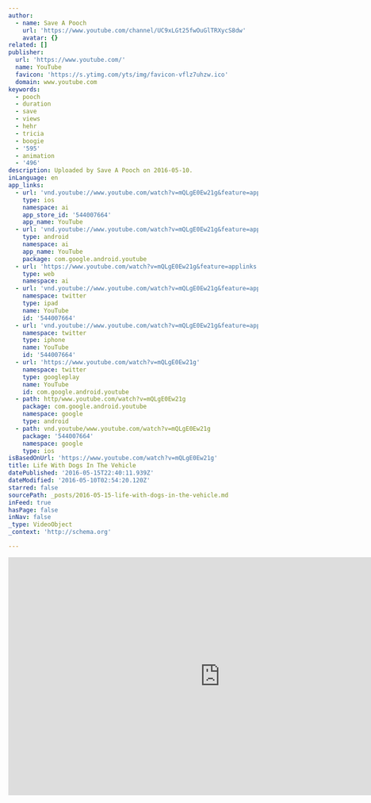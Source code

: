 ```yaml
---
author:
  - name: Save A Pooch
    url: 'https://www.youtube.com/channel/UC9xLGt25fwOuGlTRXycS8dw'
    avatar: {}
related: []
publisher:
  url: 'https://www.youtube.com/'
  name: YouTube
  favicon: 'https://s.ytimg.com/yts/img/favicon-vflz7uhzw.ico'
  domain: www.youtube.com
keywords:
  - pooch
  - duration
  - save
  - views
  - hehr
  - tricia
  - boogie
  - '595'
  - animation
  - '496'
description: Uploaded by Save A Pooch on 2016-05-10.
inLanguage: en
app_links:
  - url: 'vnd.youtube://www.youtube.com/watch?v=mQLgE0Ew21g&feature=applinks'
    type: ios
    namespace: ai
    app_store_id: '544007664'
    app_name: YouTube
  - url: 'vnd.youtube://www.youtube.com/watch?v=mQLgE0Ew21g&feature=applinks'
    type: android
    namespace: ai
    app_name: YouTube
    package: com.google.android.youtube
  - url: 'https://www.youtube.com/watch?v=mQLgE0Ew21g&feature=applinks'
    type: web
    namespace: ai
  - url: 'vnd.youtube://www.youtube.com/watch?v=mQLgE0Ew21g&feature=applinks'
    namespace: twitter
    type: ipad
    name: YouTube
    id: '544007664'
  - url: 'vnd.youtube://www.youtube.com/watch?v=mQLgE0Ew21g&feature=applinks'
    namespace: twitter
    type: iphone
    name: YouTube
    id: '544007664'
  - url: 'https://www.youtube.com/watch?v=mQLgE0Ew21g'
    namespace: twitter
    type: googleplay
    name: YouTube
    id: com.google.android.youtube
  - path: http/www.youtube.com/watch?v=mQLgE0Ew21g
    package: com.google.android.youtube
    namespace: google
    type: android
  - path: vnd.youtube/www.youtube.com/watch?v=mQLgE0Ew21g
    package: '544007664'
    namespace: google
    type: ios
isBasedOnUrl: 'https://www.youtube.com/watch?v=mQLgE0Ew21g'
title: Life With Dogs In The Vehicle
datePublished: '2016-05-15T22:40:11.939Z'
dateModified: '2016-05-10T02:54:20.120Z'
starred: false
sourcePath: _posts/2016-05-15-life-with-dogs-in-the-vehicle.md
inFeed: true
hasPage: false
inNav: false
_type: VideoObject
_context: 'http://schema.org'

---
```

<iframe src="https://cdn.embedly.com/widgets/media.html?src=https%3A%2F%2Fwww.youtube.com%2Fembed%2FmQLgE0Ew21g%3Ffeature%3Doembed&amp;url=https%3A%2F%2Fwww.youtube.com%2Fwatch%3Fv%3DmQLgE0Ew21g&amp;image=https%3A%2F%2Fi.ytimg.com%2Fvi%2FmQLgE0Ew21g%2Fhqdefault.jpg&amp;key=b7d04c9b404c499eba89ee7072e1c4f7&amp;type=text%2Fhtml&amp;schema=youtube" width="854" height="480" scrolling="no" frameborder="0" allowfullscreen="" style=""></iframe>